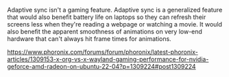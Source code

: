 Adaptive sync isn't a gaming feature. Adaptive sync is a generalized feature that would also benefit battery life on laptops so they can refresh their screens less when they're reading a webpage or watching a movie. It would also benefit the apparent smoothness of animations on very low-end hardware that can't always hit frame times for animations.

https://www.phoronix.com/forums/forum/phoronix/latest-phoronix-articles/1309153-x-org-vs-x-wayland-gaming-performance-for-nvidia-geforce-amd-radeon-on-ubuntu-22-04?p=1309224#post1309224
